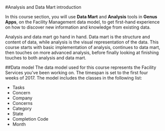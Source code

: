 #Analysis and Data Mart introduction

In this course section, you will use **Data Mart** and **Analysis** tools in **Genus Apps**, on the Facility Management data model, to get first-hand experience on how to discover new information and knowledge from existing data.

Analysis and data mart go hand in hand. Data mart is the structure and content of data, while analysis is the visual representation of the data. This course starts with basic implementation of analysis, continues to data mart, then touches on more advanced analysis, before finally looking at finishing touches to both analysis and data mart.  

##Data model
The data model used for this course represents the Facility Services you've been working on. The timespan is set to the first four weeks of 2017. The model includes the classes in the following list:

* Tasks
* Concern
* Company
* Concerns
* Category
* State
* Completion Code
* Month


<!--
Yellow Trip
Borough
Community District
Payment Type
Taxi Zone
Weekday
Day -->

<!--
The main object class is Yellow Trip, where each instance/row represents a single trip. Each trip has information on pick-up and drop off location, time and zone, and includes details on different payment amounts, payment type, duration of the trip and number of passengers.

The pick-up and drop off taxi zones consists of 265 different areas, such as "Jamaica Bay" and "Chinatown". Each taxi zone is connected to a larger community district, and to an even larger borough, such as "Bronx" or "Brooklyn". -->
